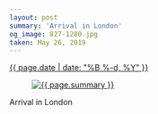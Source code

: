 ```yaml
---
layout: post
summary: 'Arrival in London'
og_image: 827-1280.jpg
taken: May 26, 2019
---
```


<div class="post">
 <time>
  <a href="/827">
   {{ page.date | date: "%B %-d, %Y" }}
  </a>
 </time>
 <a href="/827">
  <figure data-taken="5/26/2019">
   <img alt="{{ page.summary }}" sizes="(min-width: 700px) 50vw, calc(100vw - 2rem)" src="{{ site.assets_url }}/827-640.jpg" srcset="{{ site.assets_url }}/827-320.jpg 320w, {{ site.assets_url }}/827-640.jpg 640w, {{ site.assets_url }}/827-960.jpg 960w, {{ site.assets_url }}/827-1280.jpg 1280w"/>
  </figure>
 </a>
 <span>
  Arrival in London
 </span>
</div>
